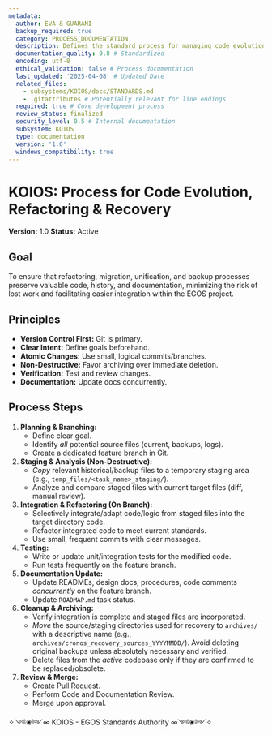 ```yaml
---
metadata:
  author: EVA & GUARANI
  backup_required: true
  category: PROCESS_DOCUMENTATION
  description: Defines the standard process for managing code evolution, refactoring, and recovery within EGOS, ensuring history preservation.
  documentation_quality: 0.8 # Standardized
  encoding: utf-8
  ethical_validation: false # Process documentation
  last_updated: '2025-04-08' # Updated Date
  related_files:
    - subsystems/KOIOS/docs/STANDARDS.md
    - .gitattributes # Potentially relevant for line endings
  required: true # Core development process
  review_status: finalized
  security_level: 0.5 # Internal documentation
  subsystem: KOIOS
  type: documentation
  version: '1.0'
  windows_compatibility: true
---
```


# KOIOS: Process for Code Evolution, Refactoring & Recovery

**Version:** 1.0
**Status:** Active

## Goal

To ensure that refactoring, migration, unification, and backup processes preserve valuable code, history, and documentation, minimizing the risk of lost work and facilitating easier integration within the EGOS project.

## Principles

-   **Version Control First:** Git is primary.
-   **Clear Intent:** Define goals beforehand.
-   **Atomic Changes:** Use small, logical commits/branches.
-   **Non-Destructive:** Favor archiving over immediate deletion.
-   **Verification:** Test and review changes.
-   **Documentation:** Update docs concurrently.

## Process Steps

1.  **Planning & Branching:**
    *   Define clear goal.
    *   Identify *all* potential source files (current, backups, logs).
    *   Create a dedicated feature branch in Git.
2.  **Staging & Analysis (Non-Destructive):**
    *   *Copy* relevant historical/backup files to a temporary staging area (e.g., `temp_files/<task_name>_staging/`).
    *   Analyze and compare staged files with current target files (diff, manual review).
3.  **Integration & Refactoring (On Branch):**
    *   Selectively integrate/adapt code/logic from staged files into the target directory code.
    *   Refactor integrated code to meet current standards.
    *   Use small, frequent commits with clear messages.
4.  **Testing:**
    *   Write or update unit/integration tests for the modified code.
    *   Run tests frequently on the feature branch.
5.  **Documentation Update:**
    *   Update READMEs, design docs, procedures, code comments *concurrently* on the feature branch.
    *   Update `ROADMAP.md` task status.
6.  **Cleanup & Archiving:**
    *   Verify integration is complete and staged files are incorporated.
    *   *Move* the source/staging directories used for recovery to `archives/` with a descriptive name (e.g., `archives/cronos_recovery_sources_YYYYMMDD/`). Avoid deleting original backups unless absolutely necessary and verified.
    *   Delete files from the *active* codebase only if they are confirmed to be replaced/obsolete.
7.  **Review & Merge:**
    *   Create Pull Request.
    *   Perform Code and Documentation Review.
    *   Merge upon approval.

✧༺❀༻∞ KOIOS - EGOS Standards Authority ∞༺❀༻✧
